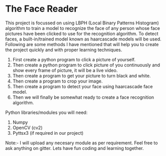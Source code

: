 # The Face Reader

This project is focussed on using LBPH (Local Binary Patterns Histogram) algorithm to train a model to recognize the face of any person whose face pictures have been clicked to use for the recognition algorithm. To detect faces, a built-in/trained model known as haarcascade models will be used. Following are some methods I have mentioned that will help you to create the project quickly and with proper learning techniques.

1. First create a python program to click a picture of yourself.
2. Then create a python program to click picture of you continuously and show every frame of picture, it will be a live video.
3. Then create a program to get your picture to turn black and white.
4. Then create a program to crop your image.
5. Then create a program to detect your face using haarcascade face model.
6. Then we will finally be somewhat ready to create a face recognition algorithm.

Python libraries/modules you will need:
1. Numpy
2. OpenCV (cv2)
3. Pyttsx3 (if required in our project)

Note:- I will upload any necesary module as per requirement. Feel free to ask anything on gitter. Lets have fun coding and learning together.
